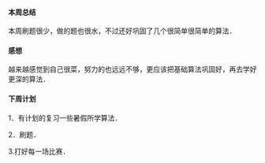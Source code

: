 #### 本周总结
本周刷题很少，做的题也很水，不过还好巩固了几个很简单很简单的算法．

#### 感想
越来越感觉到自己很菜，努力的也远远不够，更应该把基础算法巩固好，再去学好更深的算法．

#### 下周计划
1．有计划的复习一些暑假所学算法．

2．刷题．

3.打好每一场比赛．
